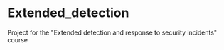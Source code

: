 # Extended_detection
Project for the "Extended detection and response to security incidents" course
